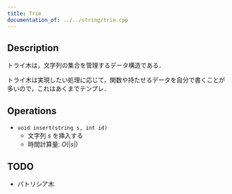 ```yaml
---
title: Trie
documentation_of: ../../string/trie.cpp
---
```


## Description

トライ木は，文字列の集合を管理するデータ構造である．

トライ木は実現したい処理に応じて，関数や持たせるデータを自分で書くことが多いので，これはあくまでテンプレ．

## Operations

- `void insert(string s, int id)`
    - 文字列 $s$ を挿入する
    - 時間計算量: $O(|s|)$

## TODO

- パトリシア木